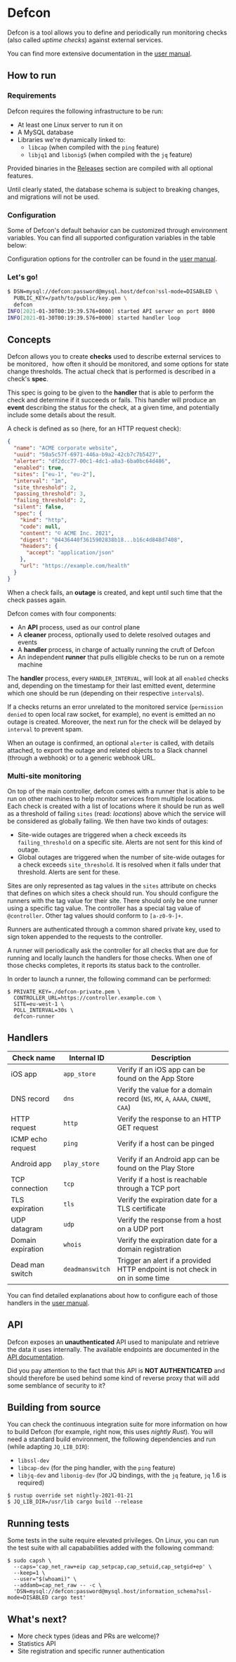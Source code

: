 # Defcon

Defcon is a tool allows you to define and periodically run monitoring checks (also called _uptime checks_) against external services.

You can find more extensive documentation in the [user manual](https://apognu.github.io/defcon/).

## How to run

### Requirements

Defcon requires the following infrastructure to be run:

 * At least one Linux server to run it on
 * A MySQL database
 * Libraries we're dynamically linked to:
   * `libcap` (when compiled with the `ping` feature)
   * `libjq1` and `libonig5` (when compiled with the `jq` feature)

Provided binaries in the [Releases](https://github.com/apognu/defcon/releases) section are compiled with all optional features.

Until clearly stated, the database schema is subject to breaking changes, and migrations will not be used.

### Configuration

Some of Defcon's default behavior can be customized through environment variables. You can find all supported configuration variables in the table below:

Configuration options for the controller can be found in the [user manual](https://apognu.github.io/defcon/03-configuration.html).

### Let's go!

```sh
$ DSN=mysql://defcon:password@mysql.host/defcon?ssl-mode=DISABLED \
  PUBLIC_KEY=/path/to/public/key.pem \
  defcon
INFO[2021-01-30T00:19:39.576+0000] started API server on port 8000
INFO[2021-01-30T00:19:39.576+0000] started handler loop
```

## Concepts

Defcon allows you to create **checks** used to describe external services to be monitored`, `how often it should be monitored, and some options for state change thresholds. The actual check that is performed is described in a check's **spec**.

This spec is going to be given to the **handler** that is able to perform the check and determine if it succeeds or fails. This handler will produce an **event** describing the status for the check, at a given time, and potentially include some details about the result.

A check is defined as so (here, for an HTTP request check):

```json
{
  "name": "ACME corporate website",
  "uuid": "50a5c57f-6971-446a-b9a2-42cb7c7b5427",
  "alerter": "df2dcc77-00c1-4dc1-a8a3-6ba0bc64d486",
  "enabled": true,
  "sites": ["eu-1", "eu-2"],
  "interval": "1m",
  "site_threshold": 2,
  "passing_threshold": 3,
  "failing_threshold": 2,
  "silent": false,
  "spec": {
    "kind": "http",
    "code": null,
    "content": "© ACME Inc. 2021",
    "digest": "04436440f3615902838b18...b16c4d848d7408",
    "headers": {
      "accept": "application/json"
    },
    "url": "https://example.com/health"
  }
}
```

When a check fails, an **outage** is created, and kept until such time that the check passes again.

Defcon comes with four components:

 * An **API** process, used as our control plane
 * A **cleaner** process, optionally used to delete resolved outages and events
 * A **handler** process, in charge of actually running the cruft of Defcon
 * An independent **runner** that pulls elligible checks to be run on a remote machine

The **handler** process, every `HANDLER_INTERVAL`, will look at all `enabled` checks and, depending on the timestamp for their last emitted event, determine which one should be run (depending on their respective `interval`s).

If a checks returns an error unrelated to the monitored service (`permission denied` to open local raw socket, for example), no event is emitted an no outage is created. Moreover, the next run for the check will be delayed by `interval` to prevent spam.

When an outage is confirmed, an optional `alerter` is called, with details attached, to export the outage and related objects to a Slack channel (through a webhook) or to a generic webhook URL.

### Multi-site monitoring

On top of the main controller, defcon comes with a runner that is able to be run on other machines to help monitor services from multiple locations. Each check is created with a list of locations where it should be run as well as a threshold of failing `sites` (read: _locations_) above which the service will be considered as globally failing. We then have two kinds of outages:

 * Site-wide outages are triggered when a check exceeds its `failing_threshold` on a specific site. Alerts are not sent for this kind of outage.
 * Global outages are triggered when the number of site-wide outages for a check exceeds `site_threshold`. It is resolved when it falls under that threshold. Alerts are sent for these.

Sites are only represented as tag values in the `sites` attribute on checks that defines on which sites a check should run. You should configure the runners with the tag value for their site. There should only be one runner using a specific tag value. The controller has a special tag value of `@controller`. Other tag values should conform to `[a-z0-9-]+`.

Runners are authenticated through a common shared private key, used to sign token appended to the requests to the controller.

A runner will periodically ask the controller for all checks that are due for running and locally launch the handlers for those checks. When one of those checks completes, it reports its status back to the controller.

In order to launch a runner, the following command can be performed:

```shell
$ PRIVATE_KEY=./defcon-private.pem \
  CONTROLLER_URL=https://controller.example.com \
  SITE=eu-west-1 \
  POLL_INTERVAL=30s \
  defcon-runner
```

## Handlers

| Check name        | Internal ID     | Description                                                                    |
| ----------------- | --------------- | ------------------------------------------------------------------------------ |
| iOS app           | `app_store`     | Verify if an iOS app can be found on the App Store                             |
| DNS record        | `dns`           | Verify the value for a domain record (`NS`, `MX`, `A`, `AAAA`, `CNAME`, `CAA`) |
| HTTP request      | `http`          | Verify the response to an HTTP GET request                                     |
| ICMP echo request | `ping`          | Verify if a host can be pinged                                                 |
| Android app       | `play_store`    | Verify if an Android app can be found on the Play Store                        |
| TCP connection    | `tcp`           | Verify if a host is reachable through a TCP port                               |
| TLS expiration    | `tls`           | Verify the expiration date for a TLS certificate                               |
| UDP datagram      | `udp`           | Verify the response from a host on a UDP port                                  |
| Domain expiration | `whois`         | Verify the expiration date for a domain registration                           |
| Dead man switch   | `deadmanswitch` | Trigger an alert if a provided HTTP endpoint is not check in on in some time   |

You can find detailed explanations about how to configure each of those handlers in the [user manual](https://apognu.github.io/defcon/).

## API

Defcon exposes an **unauthenticated** API used to manipulate and retrieve the data it uses internally. The available endpoints are documented in the [API documentation](https://apognu.github.io/defcon/api.html).

Did you pay attention to the fact that this API is **NOT AUTHENTICATED** and should therefore be used behind some kind of reverse proxy that will add some semblance of security to it?

## Building from source

You can check the continuous integration suite for more information on how to build Defcon (for example, right now, this uses _nightly Rust_). You will need a standard build environment, the following dependencies and run (while adapting `JQ_LIB_DIR`):

 * `libssl-dev`
 * `libcap-dev` (for the ping handler, with the `ping` feature)
 * `libjq-dev` and `libonig-dev` (for JQ bindings, with the `jq` feature, `jq` 1.6 is required)

```shell
$ rustup override set nightly-2021-01-21
$ JQ_LIB_DIR=/usr/lib cargo build --release
```

## Running tests

Some tests in the suite require elevated privileges. On Linux, you can run the test suite with all capababilities added with the following command:

```shell
$ sudo capsh \
  --caps='cap_net_raw+eip cap_setpcap,cap_setuid,cap_setgid+ep' \
  --keep=1 \
  --user="$(whoami)" \
  --addamb=cap_net_raw -- -c \
  'DSN=mysql://defcon:password@mysql.host/information_schema?ssl-mode=DISABLED cargo test'
```

## What's next?

 * More check types (ideas and PRs are welcome)?
 * Statistics API
 * Site registration and specific runner authentication
